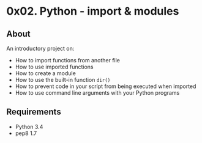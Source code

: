 # 0x02. Python - import & modules

## About

An introductory project on:

- How to import functions from another file
- How to use imported functions
- How to create a module
- How to use the built-in function `dir()`
- How to prevent code in your script from being executed when imported
- How to use command line arguments with your Python programs

## Requirements

- Python 3.4
- pep8 1.7

